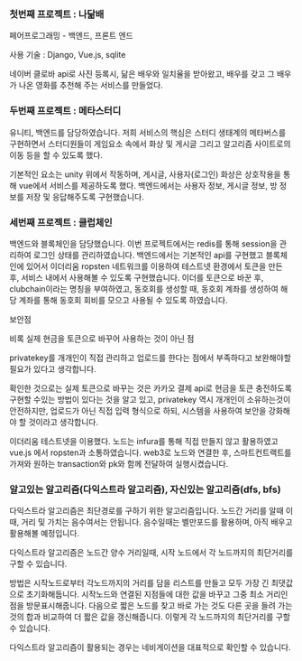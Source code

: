 ### 첫번째 프로젝트 : 나닮배

페어프로그래밍 - 백엔드, 프론트 엔드

사용 기술 : Django, Vue.js, sqlite

네이버 클로바 api로 사진 등록시, 닮은 배우와 일치율을 받아왔고, 배우를 갖고 그 배우가 나온 영화를 추천해 주는 서비스를 만들었다.



### 두번째 프로젝트 : 메타스터디

유니티, 백엔드를 담당하였습니다. 저희 서비스의 핵심은 스터디 생태계의 메타버스를 구현하면서 스터디원들이 게임요소 속에서 화상 및 게시글 그리고 알고리즘 사이트로의 이동 등을 할 수 있도록 했다.

기본적인 요소는 unity 위에서 작동하며, 게시글, 사용자(로그인) 화상은 상호작용을 통해 vue에서 서비스를 제공하도록 했다. 백엔드에서는 사용자 정보, 게시글 정보, 방 정보를 저장 및 응답해주도록 구현했습니다.



### 세번째 프로젝트 : 클럽체인

백엔드와 블록체인을 담당했습니다. 이번 프로젝트에서는 redis를 통해 session을 관리하여 로그인 상태를 관리하였습니다. 백엔드에서는 기본적인 api를 구현했고 블록체인에 있어서 이더리움 ropsten 네트워크를 이용하여 테스트넷 환경에서 토큰을 만든 후, 서비스 내에서 사용해볼 수 있도록 구현했습니다. 이더를 토큰으로 바꾼 후, clubchain이라는 명칭을 부여하였고, 동호회를 생성할 때, 동호회 계좌를 생성하여 해당 계좌를 통해 동호회 회비를 모으고 사용될 수 있도록 하였습니다.

보안점

비록 실제 현금을 토큰으로 바꾸어 사용하는 것이 아닌 점

privatekey를 개개인이 직접 관리하고 업로드를 한다는 점에서 부족하다고 보완해야할 필요가 있다고 생각합니다.

확인한 것으로는 실제 토큰으로 바꾸는 것은 카카오 결제 api로 현금을 토큰 충전하도록 구현할 수있는 방법이 있다는 것을 알고 있고, privatekey 역시 개개인이 소유하는것이 안전하지만, 업로드가 아닌 직접 입력 형식으로 하되, 시스템을 사용하여 보안을 강화해야 할 것이라고 생각합니다.

이더리움 테스트넷을 이용했다. 노드는 infura를 통해 직접 만들지 않고 활용하였고 vue.js 에서 ropsten과 소통하였습니다. web3로 노드와 연결한 후, 스마트컨트랙트를 가져와 원하는 transaction와 pk와 함께 전달하여 실행시켰습니다.





### 알고있는 알고리즘(다익스트라 알고리즘), 자신있는 알고리즘(dfs, bfs)

다익스트라 알고리즘은 최단경로를 구하기 위한 알고리즘입니다. 노드간 거리를 알때 이때, 거리 및 가치는 음수여서는 안됩니다. 음수일때는 벨만포드를 활용하며, 아직 배우고 활용해볼 예정입니다.

다익스트라 알고리즘은 노드간 양수 거리일때, 시작 노드에서 각 노드까지의 최단거리를 구할 수 있습니다.

방법은 시작노드로부터 각노드까지의 거리를 담을 리스트를 만들고 모두 가장 긴 최댓값으로 초기화해둡니다. 시작노드와 연결된 지점들에 대한 값을 바꾸고 그중 최소 거리인 점을 방문표시해줍니다. 다음으로 짧은 노드를 찾고 바로 가는 것도 다른 곳을 들려 가는 것의 합과 비교하여 더 짧은 값을 갱신해줍니다. 이렇게 각 노드까지의 최단거리를 구할 수 있습니다.

다익스트라 알고리즘이 활용되는 경우는 네비게이션을 대표적으로 확인할 수 있습니다.

